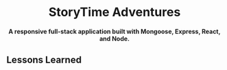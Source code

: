 
<h1 align="center">
  <br>
  
  <br>
  StoryTime Adventures
  <br>
</h1>

<h4 align="center">A responsive full-stack application built with Mongoose, Express, React, and Node.</h4>

## Lessons Learned



